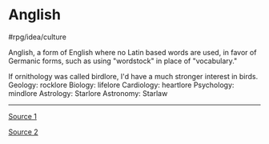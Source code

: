 # Anglish
#rpg/idea/culture

Anglish, a form of English where no Latin based words are used, in favor of Germanic forms, such as using "wordstock" in place of "vocabulary."

If ornithology was called birdlore, I'd have a much stronger interest in birds. 
Geology: rocklore
Biology: lifelore
Cardiology: heartlore
Psychology: mindlore
Astrology: Starlore
Astronomy: Starlaw

---

[Source 1](https://www.reddit.com/r/todayilearned/comments/4jmkem/til_of_anglish_a_form_of_english_where_no_latin/)

[Source 2](https://anglish.fandom.com/wiki/Main_leaf)